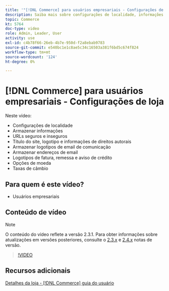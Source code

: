 ```yaml
---
title: '"[!DNL Commerce] para usuários empresariais - Configurações de loja"'
description: Saiba mais sobre configurações de localidade, informações de armazenamento, URLs seguros e inseguros, título do site, logotipo, informações de copyright, logotipos de email de comunicação, endereços de email de loja, opções de moeda e taxas de moeda.
topic: Commerce
kt: 5764
doc-type: video
role: Admin, Leader, User
activity: use
exl-id: c4b78f66-26eb-4b7e-950d-f2a8ebab9783
source-git-commit: e540bc1e1c8ae5c34c16503a381f6bd5c674f824
workflow-type: tm+mt
source-wordcount: '124'
ht-degree: 0%

---
```


# [!DNL Commerce] para usuários empresariais - Configurações de loja

Neste vídeo:

- Configurações de localidade
- Armazenar informações
- URLs seguros e inseguros
- Título do site, logotipo e informações de direitos autorais
- Armazenar logotipos de email de comunicação
- Armazenar endereços de email
- Logotipos de fatura, remessa e aviso de crédito
- Opções de moeda
- Taxas de câmbio

## Para quem é este vídeo?

- Usuários empresariais

## Conteúdo de vídeo

>[!NOTE]
>
>O conteúdo do vídeo reflete a versão 2.3.1. Para obter informações sobre atualizações em versões posteriores, consulte o [ 2.3.x](https://devdocs.magento.com/guides/v2.3/release-notes/bk-release-notes.html) e [2.4.x](https://devdocs.magento.com/guides/v2.4/release-notes/bk-release-notes.html) notas de versão.

>[!VIDEO](https://video.tv.adobe.com/v/35949?quality=12&learn=on)

## Recursos adicionais

[Detalhes da loja - [!DNL Commerce] guia do usuário](https://docs.magento.com/user-guide/stores/store-details.html)
